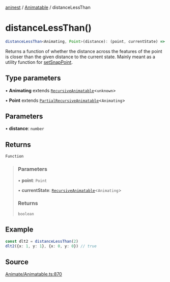 [aninest](../../index.md) / [Animatable](../index.md) / distanceLessThan

# distanceLessThan()

```ts
distanceLessThan<Animating, Point>(distance): (point, currentState) => boolean
```

Returns a function of whether the distance across the features of the point is closer than the given distance to the current state.
Mainly meant as a utility function for [setSnapPoint](setSnapPoint.md).

## Type parameters

• **Animating** extends [`RecursiveAnimatable`](../type-aliases/RecursiveAnimatable.md)\<`unknown`\>

• **Point** extends [`PartialRecursiveAnimatable`](../type-aliases/PartialRecursiveAnimatable.md)\<`Animating`\>

## Parameters

• **distance**: `number`

## Returns

`Function`

> ### Parameters
>
> • **point**: `Point`
>
> • **currentState**: [`RecursiveAnimatable`](../type-aliases/RecursiveAnimatable.md)\<`Animating`\>
>
> ### Returns
>
> `boolean`
>

## Example

```ts
const dlt2 = distanceLessThan(2)
dlt2({x: 1, y: 1}, {x: 0, y: 0}) // true
```

## Source

[Animate/Animatable.ts:870](https://github.com/zphrs/aninest/blob/a2c9b37/src/Animate/Animatable.ts#L870)
